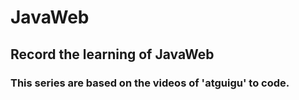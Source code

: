 # JavaWeb
## Record the learning of JavaWeb
### This series are based on the videos of 'atguigu' to code.

